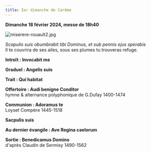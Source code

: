 ```yaml
---
title: Ier dimanche de Carême
---
```

**Dimanche 18 février 2024, messe de 18h40**

![miserere-rouault2.jpg]({{site.baseurl}}/images/miserere-rouault2.jpg)

*Scapulis suis obumbrabit tibi Dominus, et sub pennis ejus sperabis*  
Il te couvrira de ses ailes, sous ses plumes tu trouveras refuge.

**Introït : Invocabit me**

**Graduel : Angelis suis**

**Trait : Qui habitat**

**Offertoire : Audi benigne Conditor**  
hymne & alternance polyphonique de G.Dufay 1400-1474

**Communion : Adoramus te**  
Loyset Compère 1445-1518

**Sacpulis suis**

**Au dernier évangile : Ave Regina caelorum**

**Sortie : Benedicamus Domino**  
d'après Claudin de Sermisy 1490-1562
